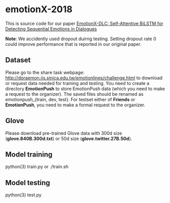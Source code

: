 # emotionX-2018

This is source code for our paper [EmotionX-DLC: Self-Attentive BiLSTM for Detecting Sequential Emotions in Dialogues](http://www.aclweb.org/anthology/W18-3506)

**Note**: We accidently used dropout duirng testing. Setting dropout rate 0 could improve performance that is reported in our original paper.

## Dataset
Please go to the share task webpage: http://doraemon.iis.sinica.edu.tw/emotionlines/challenge.html to download or request data
needed for training and testing. You need to create a directory **EmotionPush** to store EmotionPush data (which you need to make
a request to the organizer). The saved files should be renamed as emotionpush_{train, dev, test}. For testset either of **Friends**
or **EmotionPush**, you need to make a formal request to the organizer.

## Glove
Please download pre-trained Glove data with 300d size (**glove.840B.300d.txt**) or 50d size (**glove.twitter.27B.50d**).

## Model training
python(3) train.py or ./train.sh

## Model testing
python(3) test.py
